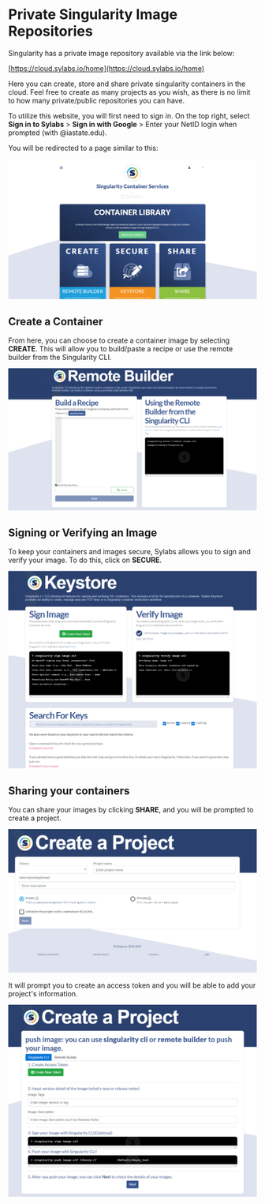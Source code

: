# Private Singularity Image Repositories

Singularity has a private image repository available via the link below:

[https://cloud.sylabs.io/home](https://cloud.sylabs.io/home)

Here you can create, store and share private singularity containers in the cloud. Feel free to create as many projects as you wish, as there is no limit to how many private/public repositories you can have.

To utilize this website, you will first need to sign in. On the top right, select **Sign in to Sylabs** > **Sign in with Google** > Enter your NetID login when prompted (with @iastate.edu). 

You will be redirected to a page similar to this:

![sylab_login](img/sylab_login.png)

## Create a Container

From here, you can choose to create a container image by selecting **CREATE**. This will allow you to build/paste a recipe or use the remote builder from the Singularity CLI.

![create_singularity](img/create_singularity.png)

## Signing or Verifying an Image

To keep your containers and images secure, Sylabs allows you to sign and verify your image. To do this, click on **SECURE**. 

![sign_verify](img/sign_verify.png)

## Sharing your containers

You can share your images by clicking **SHARE**, and you will be prompted to create a project. 

![create_project](img/create_project.png)

It will prompt you to create an access token and you will be able to add your project's information.

![push_image](img/push_image.png)